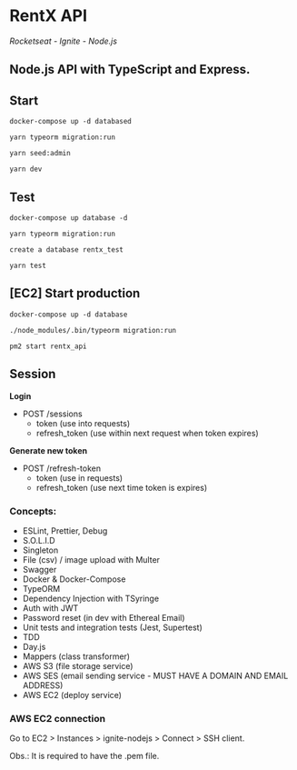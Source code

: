# RentX API

<i>Rocketseat - Ignite - Node.js</i>

## Node.js API with TypeScript and Express.

## Start

```
docker-compose up -d databased

yarn typeorm migration:run

yarn seed:admin

yarn dev
```

## Test

```
docker-compose up database -d

yarn typeorm migration:run

create a database rentx_test

yarn test
```

## [EC2] Start production
```
docker-compose up -d database

./node_modules/.bin/typeorm migration:run

pm2 start rentx_api
```

## Session

**Login**

- POST /sessions
  - token (use into requests)
  - refresh_token (use within next request when token expires)

**Generate new token**

- POST /refresh-token
  - token (use in requests)
  - refresh_token (use next time token is expires)

### Concepts:

- ESLint, Prettier, Debug
- S.O.L.I.D
- Singleton
- File (csv) / image upload with Multer
- Swagger
- Docker & Docker-Compose
- TypeORM
- Dependency Injection with TSyringe
- Auth with JWT
- Password reset (in dev with Ethereal Email)
- Unit tests and integration tests (Jest, Supertest)
- TDD
- Day.js
- Mappers (class transformer)
- AWS S3 (file storage service)
- AWS SES (email sending service - MUST HAVE A DOMAIN AND EMAIL ADDRESS)
- AWS EC2 (deploy service)

### AWS EC2 connection
 Go to EC2 > Instances > ignite-nodejs > Connect > SSH client.
 
 Obs.: It is required to have the .pem file.
